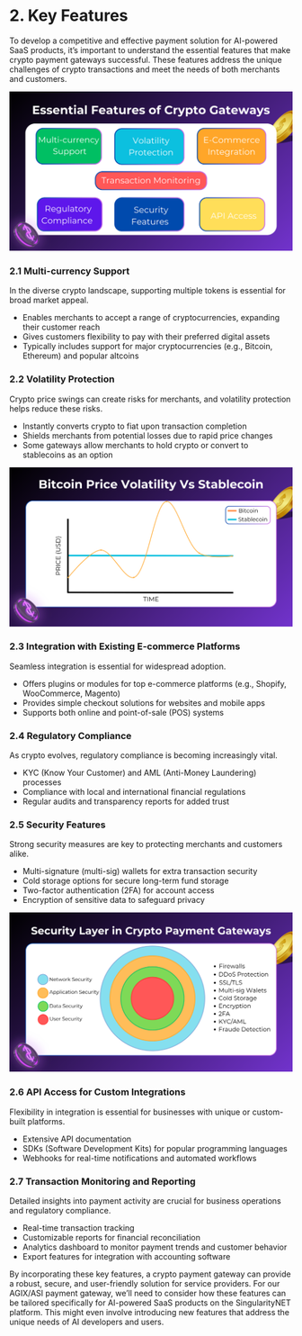 # 2. Key Features

To develop a competitive and effective payment solution for AI-powered SaaS products, it’s important to understand the essential features that make crypto payment gateways successful. These features address the unique challenges of crypto transactions and meet the needs of both merchants and customers.


![Essential Features of Crypto Payment Gateways](research_images/essential-features-of-crypto-payment-gateways.svg)

### 2.1 Multi-currency Support

In the diverse crypto landscape, supporting multiple tokens is essential for broad market appeal.

- Enables merchants to accept a range of cryptocurrencies, expanding their customer reach
- Gives customers flexibility to pay with their preferred digital assets
- Typically includes support for major cryptocurrencies (e.g., Bitcoin, Ethereum) and popular altcoins

### 2.2 Volatility Protection

Crypto price swings can create risks for merchants, and volatility protection helps reduce these risks.

- Instantly converts crypto to fiat upon transaction completion
- Shields merchants from potential losses due to rapid price changes
- Some gateways allow merchants to hold crypto or convert to stablecoins as an option

![Bitcoin Price Volatility vs. Stablecoin](research_images/bitcoin-price-volatility-vs-stablecoin.svg)

### 2.3 Integration with Existing E-commerce Platforms

Seamless integration is essential for widespread adoption.

- Offers plugins or modules for top e-commerce platforms (e.g., Shopify, WooCommerce, Magento)
- Provides simple checkout solutions for websites and mobile apps
- Supports both online and point-of-sale (POS) systems

### 2.4 Regulatory Compliance

As crypto evolves, regulatory compliance is becoming increasingly vital.

- KYC (Know Your Customer) and AML (Anti-Money Laundering) processes
- Compliance with local and international financial regulations
- Regular audits and transparency reports for added trust

### 2.5 Security Features

Strong security measures are key to protecting merchants and customers alike.

- Multi-signature (multi-sig) wallets for extra transaction security
- Cold storage options for secure long-term fund storage
- Two-factor authentication (2FA) for account access
- Encryption of sensitive data to safeguard privacy

![Security Layers in Crypto Payment Gateways](research_images/security-layers-in-crypto-payment-gateways.svg)

### 2.6 API Access for Custom Integrations

Flexibility in integration is essential for businesses with unique or custom-built platforms.

- Extensive API documentation
- SDKs (Software Development Kits) for popular programming languages
- Webhooks for real-time notifications and automated workflows

### 2.7 Transaction Monitoring and Reporting

Detailed insights into payment activity are crucial for business operations and regulatory compliance.

- Real-time transaction tracking
- Customizable reports for financial reconciliation
- Analytics dashboard to monitor payment trends and customer behavior
- Export features for integration with accounting software

By incorporating these key features, a crypto payment gateway can provide a robust, secure, and user-friendly solution for service providers. For our AGIX/ASI payment gateway, we’ll need to consider how these features can be tailored specifically for AI-powered SaaS products on the SingularityNET platform. This might even involve introducing new features that address the unique needs of AI developers and users.
